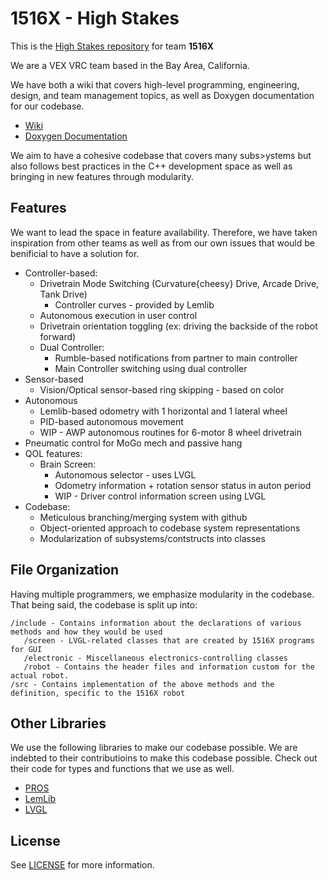 # 1516X - High Stakes

This is the [High Stakes repository](https://github.com/calhighrobotics/high_stakes_x) for team **1516X**

We are a VEX VRC team based in the Bay Area, California.

We have both a wiki that covers high-level programming, engineering, design, and team management topics, as well as Doxygen documentation for our codebase.

- [Wiki](https://calhighrobotics.github.io/1516x)
- [Doxygen Documentation](https://calhighrobotics.github.io/high_stakes_x)

We aim to have a cohesive codebase that covers many subs>ystems but also follows best practices in the C++ development space as well as bringing in new features through modularity.

## Features

We want to lead the space in feature availability. Therefore, we have taken inspiration from other teams as well as from our own issues that would be benificial to have a solution for.

- Controller-based:
   - Drivetrain Mode Switching (Curvature{cheesy} Drive, Arcade Drive, Tank Drive)
      - Controller curves - provided by Lemlib
   - Autonomous execution in user control
   - Drivetrain orientation toggling (ex: driving the backside of the robot forward)
   - Dual Controller:
      - Rumble-based notifications from partner to main controller
      - Main Controller switching using dual controller
- Sensor-based
   - Vision/Optical sensor-based ring skipping - based on color
- Autonomous
   - Lemlib-based odometry with 1 horizontal and 1 lateral wheel
   - PID-based autonomous movement
   - WIP - AWP autonomous routines for 6-motor 8 wheel drivetrain
- Pneumatic control for MoGo mech and passive hang
- QOL features:
   - Brain Screen:
      - Autonomous selector - uses LVGL
      - Odometry information + rotation sensor status in auton period
      - WIP - Driver control information screen using LVGL
- Codebase:
   - Meticulous branching/merging system with github
   - Object-oriented approach to codebase system representations
   - Modularization of subsystems/contstructs into classes


## File Organization

Having multiple programmers, we emphasize modularity in the codebase. That being said, the codebase is split up into:

```text
/include - Contains information about the declarations of various methods and how they would be used
   /screen - LVGL-related classes that are created by 1516X programs for GUI
   /electronic - Miscellaneous electronics-controlling classes
   /robot - Contains the header files and information custom for the actual robot.
/src - Contains implementation of the above methods and the definition, specific to the 1516X robot
```

## Other Libraries

We use the following libraries to make our codebase possible. We are indebted to their contributioins to make this codebase possible. Check out their code for types and functions that we use as well.

- [PROS](https://pros.cs.purdue.edu/v5/pros-4/)
- [LemLib](https://lemlib.readthedocs.io/)
- [LVGL](https://docs.lvgl.io/8.3/)

## License

See [LICENSE](https://github.com/calhighrobotics/high_stakes_x/blob/main/LICENSE) for more information.
